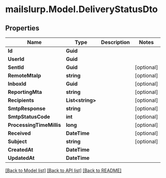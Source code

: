 # mailslurp.Model.DeliveryStatusDto

## Properties

Name | Type | Description | Notes
------------ | ------------- | ------------- | -------------
**Id** | **Guid** |  | 
**UserId** | **Guid** |  | 
**SentId** | **Guid** |  | [optional] 
**RemoteMtaIp** | **string** |  | [optional] 
**InboxId** | **Guid** |  | [optional] 
**ReportingMta** | **string** |  | [optional] 
**Recipients** | **List&lt;string&gt;** |  | [optional] 
**SmtpResponse** | **string** |  | [optional] 
**SmtpStatusCode** | **int** |  | [optional] 
**ProcessingTimeMillis** | **long** |  | [optional] 
**Received** | **DateTime** |  | [optional] 
**Subject** | **string** |  | [optional] 
**CreatedAt** | **DateTime** |  | 
**UpdatedAt** | **DateTime** |  | 

[[Back to Model list]](../README#documentation-for-models) [[Back to API list]](../README#documentation-for-api-endpoints) [[Back to README]](../README)


